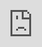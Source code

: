 ```yaml
---
aliases:
  - 中国近现代史事件可视化地图
tags:
  - 历史
  - 中国近现代史
  - 可视化地图
date created: 2022-01-25 21:40:47
date modified: 2022-01-27 21:24:25
date updated: 2023-11-22 10:40:30
title: 中国近现代史事件可视化地图
---
```


# 中国近现代史事件可视化地图

项目地址: [ztjryg4/ChineseModernHistoryMap: 中国近代史可视化/中国近代史事件地图 (github.com)](https://github.com/ztjryg4/ChineseModernHistoryMap)

<iframe src="http://history.imztj.cn" allow="fullscreen" style="height: 100%; width: 100%; position: absolute;top: 0; left: 0;border: 0;"></iframe>
